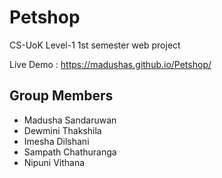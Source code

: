 # Petshop
CS-UoK  Level-1 1st semester web project


Live Demo : https://madushas.github.io/Petshop/

## Group Members
<ul>
<li> Madusha Sandaruwan</li>
<li> Dewmini Thakshila</li>
<li> Imesha Dilshani</li>
<li> Sampath Chathuranga</li>
<li> Nipuni Vithana </li>
</ul>
